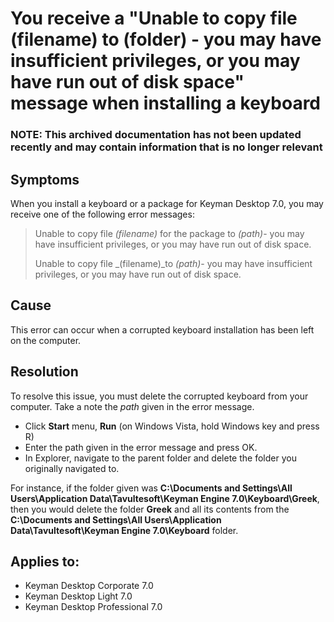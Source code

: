 # You receive a "Unable to copy file (filename) to (folder) - you may have insufficient privileges, or you may have run out of disk space" message when installing a keyboard

### **NOTE**: This archived documentation has not been updated recently and may contain information that is no longer relevant


## Symptoms

When you install a keyboard or a package for Keyman Desktop 7.0, you may receive one of the following error messages:

> Unable to copy file _(filename)_ for the package to _(path)_- you may have insufficient privileges, or you may have run out of disk space.
> 
> Unable to copy file _(filename)_to _(path)_- you may have insufficient privileges, or you may have run out of disk space.

## Cause
This error can occur when a corrupted keyboard installation has been left on the computer.

## Resolution
To resolve this issue, you must delete the corrupted keyboard from your computer. Take a note the _path_ given in the error message.

- Click **Start** menu, **Run** (on Windows Vista, hold Windows key and press R)
- Enter the path given in the error message and press OK.
- In Explorer, navigate to the parent folder and delete the folder you originally navigated to.

For instance, if the folder given was **C:\Documents and Settings\All Users\Application Data\Tavultesoft\Keyman Engine 7.0\Keyboard\Greek**, then you would delete the folder **Greek** and all its contents from the **C:\Documents and Settings\All Users\Application Data\Tavultesoft\Keyman Engine 7.0\Keyboard** folder.

## Applies to:
* Keyman Desktop Corporate 7.0
* Keyman Desktop Light 7.0
* Keyman Desktop Professional 7.0
